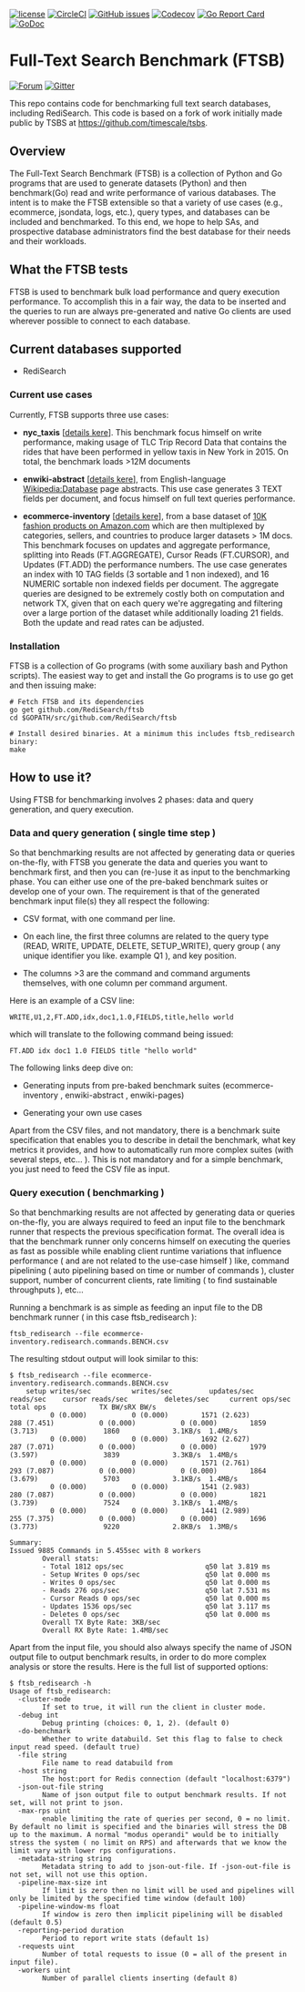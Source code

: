 [![license](https://img.shields.io/github/license/RediSearch/ftsb.svg)](https://github.com/RediSearch/ftsb)
[![CircleCI](https://circleci.com/gh/RediSearch/ftsb/tree/master.svg?style=svg)](https://circleci.com/gh/RediSearch/ftsb/tree/master)
[![GitHub issues](https://img.shields.io/github/release/RediSearch/ftsb.svg)](https://github.com/RediSearch/ftsb/releases/latest)
[![Codecov](https://codecov.io/gh/RediSearch/ftsb/branch/master/graph/badge.svg)](https://codecov.io/gh/RediSearch/ftsb)
[![Go Report Card](https://goreportcard.com/badge/github.com/RediSearch/ftsb)](https://goreportcard.com/report/github.com/RediSearch/ftsb)
[![GoDoc](https://godoc.org/github.com/RediSearch/ftsb?status.svg)](https://godoc.org/github.com/RediSearch/ftsb)

# Full-Text Search Benchmark (FTSB)
 [![Forum](https://img.shields.io/badge/Forum-RediSearch-blue)](https://forum.redislabs.com/c/modules/redisearch/) 
 [![Gitter](https://badges.gitter.im/RedisLabs/RediSearch.svg)](https://gitter.im/RedisLabs/RediSearch?utm_source=badge&utm_medium=badge&utm_campaign=pr-badge)

This repo contains code for benchmarking full text search databases,
including RediSearch.
This code is based on a fork of work initially made public by TSBS
at https://github.com/timescale/tsbs.



## Overview
The Full-Text Search Benchmark (FTSB) is a collection of Python and Go programs that are used to generate datasets (Python) and then benchmark(Go) read and write performance of various databases. The intent is to make the FTSB extensible so that a variety of use cases (e.g., ecommerce, jsondata, logs, etc.), query types, and databases can be included and benchmarked.
To this end, we hope to help SAs, and prospective database administrators find the best database for their needs and their workloads.


## What the FTSB tests

FTSB is used to benchmark bulk load performance and query execution performance. To accomplish this in a fair way, the data to be inserted and the queries to run are always pre-generated and native Go clients are used wherever possible to connect to each database.

## Current databases supported

+ RediSearch

### Current use cases

Currently, FTSB supports three use cases: 
- **nyc_taxis** [[details kere](docs/nyc_taxis-benchmark/description.md)]. This benchmark focus himself on write performance, making usage of TLC Trip Record Data that contains the rides that have been performed in yellow taxis in New York in 2015.                                                                                                                                                                             On total, the benchmark loads >12M documents


- **enwiki-abstract** [[details kere](docs/enwiki-abstract-benchmark/description.md)], from English-language [Wikipedia:Database](https://en.wikipedia.org/wiki/Wikipedia:Database_download) page abstracts. This use case generates
3 TEXT fields per document, and focus himself on full text queries performance.


- **ecommerce-inventory** [[details kere](docs/ecommerce-inventory-benchmark/description.md)], from a base dataset of [10K fashion products on Amazon.com](https://data.world/promptcloud/fashion-products-on-amazon-com/workspace/file?filename=amazon_co-ecommerce_sample.csv) which are then multiplexed by categories, sellers, and countries to produce larger datasets > 1M docs. This benchmark focuses on updates and aggregate performance, splitting into Reads (FT.AGGREGATE), Cursor Reads (FT.CURSOR), and Updates (FT.ADD) the performance numbers. 
The use case generates an index with 10 TAG fields (3 sortable and 1 non indexed), and 16 NUMERIC sortable non indexed fields per document.
The aggregate queries are designed to be extremely costly both on computation and network TX, given that on each query we're aggregating and filtering over a large portion of the dataset while additionally loading 21 fields. 
Both the update and read rates can be adjusted.



### Installation

FTSB is a collection of Go programs (with some auxiliary bash and Python scripts). The easiest way to get and install the Go programs is to use go get and then  issuing make:
```
# Fetch FTSB and its dependencies
go get github.com/RediSearch/ftsb
cd $GOPATH/src/github.com/RediSearch/ftsb

# Install desired binaries. At a minimum this includes ftsb_redisearch binary:
make
```




## How to use it?

Using FTSB for benchmarking involves 2 phases: data and query generation, and query execution.


### Data and query generation ( single time step )

So that benchmarking results are not affected by generating data or queries on-the-fly, with FTSB you generate the data and queries you want to benchmark first, and then you can (re-)use it as input to the benchmarking phase. You can either use one of the pre-baked benchmark suites or develop one of your own. The requirement is that of the generated benchmark input file(s) they all respect the following:

- CSV format, with one command per line. 

- On each line, the first three columns are related to the query type (READ, WRITE, UPDATE, DELETE, SETUP_WRITE), query group ( any unique identifier you like. example Q1 ), and key position. 

- The columns >3 are the command and command arguments themselves, with one column per command argument. 

Here is an example of a CSV line:
```
WRITE,U1,2,FT.ADD,idx,doc1,1.0,FIELDS,title,hello world
```
which will translate to the following command being issued:
```
FT.ADD idx doc1 1.0 FIELDS title "hello world"
```
The following links deep dive on:

- Generating inputs from pre-baked benchmark suites (ecommerce-inventory , enwiki-abstract , enwiki-pages) 

- Generating your own use cases 

Apart from the CSV files, and not mandatory, there is a benchmark suite specification that enables you to describe in detail the benchmark, what key metrics it provides, and how to automatically run more complex suites (with several steps, etc… ). This is not mandatory and for a simple benchmark, you just need to feed the CSV file as input. 


### Query execution ( benchmarking )

So that benchmarking results are not affected by generating data or queries on-the-fly, you are always required to feed an input file to the benchmark runner that respects the previous specification format. The overall idea is that the benchmark runner only concerns himself on executing the queries as fast as possible while enabling client runtime variations that influence performance ( and are not related to the use-case himself ) like, command pipelining ( auto pipelining based on time or number of commands ), cluster support, number of concurrent clients, rate limiting ( to find sustainable throughputs ), etc… 

Running a benchmark is as simple as feeding an input file to the DB benchmark runner ( in this case ftsb_redisearch ):
```
ftsb_redisearch --file ecommerce-inventory.redisearch.commands.BENCH.csv
```
The resulting stdout output will look similar to this:
```
$ ftsb_redisearch --file ecommerce-inventory.redisearch.commands.BENCH.csv 
    setup writes/sec          writes/sec         updates/sec           reads/sec    cursor reads/sec         deletes/sec     current ops/sec           total ops             TX BW/sRX BW/s
          0 (0.000)           0 (0.000)        1571 (2.623)         288 (7.451)           0 (0.000)           0 (0.000)        1859 (3.713)                1860             3.1KB/s  1.4MB/s
          0 (0.000)           0 (0.000)        1692 (2.627)         287 (7.071)           0 (0.000)           0 (0.000)        1979 (3.597)                3839             3.3KB/s  1.4MB/s
          0 (0.000)           0 (0.000)        1571 (2.761)         293 (7.087)           0 (0.000)           0 (0.000)        1864 (3.679)                5703             3.1KB/s  1.4MB/s
          0 (0.000)           0 (0.000)        1541 (2.983)         280 (7.087)           0 (0.000)           0 (0.000)        1821 (3.739)                7524             3.1KB/s  1.4MB/s
          0 (0.000)           0 (0.000)        1441 (2.989)         255 (7.375)           0 (0.000)           0 (0.000)        1696 (3.773)                9220             2.8KB/s  1.3MB/s

Summary:
Issued 9885 Commands in 5.455sec with 8 workers
        Overall stats:
        - Total 1812 ops/sec                    q50 lat 3.819 ms
        - Setup Writes 0 ops/sec                q50 lat 0.000 ms
        - Writes 0 ops/sec                      q50 lat 0.000 ms
        - Reads 276 ops/sec                     q50 lat 7.531 ms
        - Cursor Reads 0 ops/sec                q50 lat 0.000 ms
        - Updates 1536 ops/sec                  q50 lat 3.117 ms
        - Deletes 0 ops/sec                     q50 lat 0.000 ms
        Overall TX Byte Rate: 3KB/sec
        Overall RX Byte Rate: 1.4MB/sec
```
Apart from the input file, you should also always specify the name of JSON output file to output benchmark results, in order to do more complex analysis or store the results. Here is the full list of supported options:
```
$ ftsb_redisearch -h
Usage of ftsb_redisearch:
  -cluster-mode
        If set to true, it will run the client in cluster mode.
  -debug int
        Debug printing (choices: 0, 1, 2). (default 0)
  -do-benchmark
        Whether to write databuild. Set this flag to false to check input read speed. (default true)
  -file string
        File name to read databuild from
  -host string
        The host:port for Redis connection (default "localhost:6379")
  -json-out-file string
        Name of json output file to output benchmark results. If not set, will not print to json.
  -max-rps uint
        enable limiting the rate of queries per second, 0 = no limit. By default no limit is specified and the binaries will stress the DB up to the maximum. A normal "modus operandi" would be to initially stress the system ( no limit on RPS) and afterwards that we know the limit vary with lower rps configurations.
  -metadata-string string
        Metadata string to add to json-out-file. If -json-out-file is not set, will not use this option.
  -pipeline-max-size int
        If limit is zero then no limit will be used and pipelines will only be limited by the specified time window (default 100)
  -pipeline-window-ms float
        If window is zero then implicit pipelining will be disabled (default 0.5)
  -reporting-period duration
        Period to report write stats (default 1s)
  -requests uint
        Number of total requests to issue (0 = all of the present in input file).
  -workers uint
        Number of parallel clients inserting (default 8)
```
